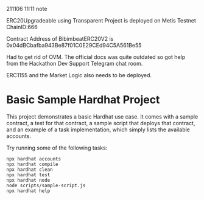 211106 11:11 note

ERC20Upgradeable using Transparent Project is deployed on Metis Testnet ChainID:666

Contract Address of BibimbeatERC20V2 is 0x04dBCbafba943Be87f01C0E29CEd94C5A561Be55

Had to get rid of OVM. The official docs was quite outdated so got help from the Hackathon Dev Support Telegram chat room.

ERC1155 and the Market Logic also needs to be deployed. 

# Basic Sample Hardhat Project

This project demonstrates a basic Hardhat use case. It comes with a sample contract, a test for that contract, a sample script that deploys that contract, and an example of a task implementation, which simply lists the available accounts.

Try running some of the following tasks:

```shell
npx hardhat accounts
npx hardhat compile
npx hardhat clean
npx hardhat test
npx hardhat node
node scripts/sample-script.js
npx hardhat help
```
